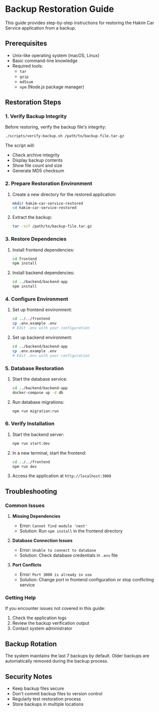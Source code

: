 # Backup Restoration Guide

This guide provides step-by-step instructions for restoring the Hakim Car Service application from a backup.

## Prerequisites

- Unix-like operating system (macOS, Linux)
- Basic command-line knowledge
- Required tools:
  - `tar`
  - `gzip`
  - `md5sum`
  - `npm` (Node.js package manager)

## Restoration Steps

### 1. Verify Backup Integrity

Before restoring, verify the backup file's integrity:

```bash
./scripts/verify-backup.sh /path/to/backup-file.tar.gz
```

The script will:
- Check archive integrity
- Display backup contents
- Show file count and size
- Generate MD5 checksum

### 2. Prepare Restoration Environment

1. Create a new directory for the restored application:
   ```bash
   mkdir hakim-car-service-restored
   cd hakim-car-service-restored
   ```

2. Extract the backup:
   ```bash
   tar -xzf /path/to/backup-file.tar.gz
   ```

### 3. Restore Dependencies

1. Install frontend dependencies:
   ```bash
   cd frontend
   npm install
   ```

2. Install backend dependencies:
   ```bash
   cd ../backend/backend-app
   npm install
   ```

### 4. Configure Environment

1. Set up frontend environment:
   ```bash
   cd ../../frontend
   cp .env.example .env
   # Edit .env with your configuration
   ```

2. Set up backend environment:
   ```bash
   cd ../backend/backend-app
   cp .env.example .env
   # Edit .env with your configuration
   ```

### 5. Database Restoration

1. Start the database service:
   ```bash
   cd ../backend/backend-app
   docker-compose up -d db
   ```

2. Run database migrations:
   ```bash
   npm run migration:run
   ```

### 6. Verify Installation

1. Start the backend server:
   ```bash
   npm run start:dev
   ```

2. In a new terminal, start the frontend:
   ```bash
   cd ../../frontend
   npm run dev
   ```

3. Access the application at `http://localhost:3000`

## Troubleshooting

### Common Issues

1. **Missing Dependencies**
   - Error: `Cannot find module 'next'`
   - Solution: Run `npm install` in the frontend directory

2. **Database Connection Issues**
   - Error: `Unable to connect to database`
   - Solution: Check database credentials in `.env` file

3. **Port Conflicts**
   - Error: `Port 3000 is already in use`
   - Solution: Change port in frontend configuration or stop conflicting service

### Getting Help

If you encounter issues not covered in this guide:
1. Check the application logs
2. Review the backup verification output
3. Contact system administrator

## Backup Rotation

The system maintains the last 7 backups by default. Older backups are automatically removed during the backup process.

## Security Notes

- Keep backup files secure
- Don't commit backup files to version control
- Regularly test restoration process
- Store backups in multiple locations 